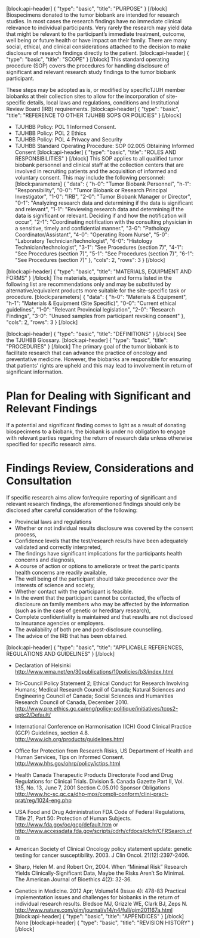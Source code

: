 [block:api-header]
{
  "type": "basic",
  "title": "PURPOSE"
}
[/block]
Biospecimens donated to the tumor biobank are intended for research studies. In most cases the research findings have no immediate clinical relevance to individual participants.  Very rarely the research may yield data that might be relevant to the participant’s immediate treatment, outcome, well being or future health or have impact on their family.  There are many social, ethical, and clinical considerations attached to the decision to make disclosure of research findings directly to the patient.
[block:api-header]
{
  "type": "basic",
  "title": "SCOPE"
}
[/block]
This standard operating procedure (SOP) covers the procedures for handling disclosure of significant and relevant research study findings to the tumor biobank participant.

These steps may be adopted as is, or modified by specificTJUH member biobanks at their collection sites to allow for the incorporation of site-specific details, local laws and regulations, conditions and Institutional Review Board (IRB) requirements.
[block:api-header]
{
  "type": "basic",
  "title": "REFERENCE TO OTHER TJUHBB SOPS OR POLICIES"
}
[/block]
* TJUHBB Policy: POL 1 Informed Consent.
* TJUHBB Policy: POL 2 Ethics
* TJUHBB Policy: POL 4 Privacy and Security
* TJUHBB Standard Operating Procedure:  SOP 02.005 Obtaining Informed Consent
[block:api-header]
{
  "type": "basic",
  "title": "ROLES AND RESPONSIBILITIES"
}
[/block]
This SOP applies to all qualified tumor biobank personnel and clinical staff at the collection centers that are involved in recruiting patients and the acquisition of informed and voluntary consent.  This may include the following personnel:
[block:parameters]
{
  "data": {
    "h-0": "Tumor Biobank Personnel",
    "h-1": "Responsibility",
    "0-0": "Tumor Biobank or Research Principal Investigator",
    "1-0": "IRB",
    "2-0": "Tumor Biobank Manager or Director",
    "0-1": "Analyzing research data and determining if the data is significant and relevant",
    "1-1": "Reviewing research data and determining if the data is significant or relevant.  Deciding if and how the notification will occur",
    "2-1": "Coordinating notification with the consulting physician in a sensitive, timely and confidential manner.",
    "3-0": "Pathology Coordinator/Assistant",
    "4-0": "Operating Room Nurse",
    "5-0": "Laboratory Technician/technologist",
    "6-0": "Histology Technician/technologist",
    "3-1": "See Procedures (section 7)",
    "4-1": "See Procedures (section 7)",
    "5-1": "See Procedures (section 7)",
    "6-1": "See Procedures (section 7)"
  },
  "cols": 2,
  "rows": 3
}
[/block]

[block:api-header]
{
  "type": "basic",
  "title": "MATERIALS, EQUIPMENT AND FORMS"
}
[/block]
The materials, equipment and forms listed in the following list are recommendations only and may be substituted by alternative/equivalent products more suitable for the site-specific task or procedure.
[block:parameters]
{
  "data": {
    "h-0": "Materials & Equipment",
    "h-1": "Materials & Equipment (Site Specific)",
    "0-0": "Current ethical guidelines",
    "1-0": "Relevant Provincial legislation",
    "2-0": "Research Findings",
    "3-0": "Unused samples from participant revoking consent"
  },
  "cols": 2,
  "rows": 3
}
[/block]

[block:api-header]
{
  "type": "basic",
  "title": "DEFINITIONS"
}
[/block]
See the TJUHBB Glossary.
[block:api-header]
{
  "type": "basic",
  "title": "PROCEDURES"
}
[/block]
The primary goal of the tumor biobank is to facilitate research that can advance the practice of oncology and preventative medicine.  However, the biobanks are responsible for ensuring that patients’ rights are upheld and this may lead to involvement in return of significant information. 

# Plan for Dealing with Significant and Relevant Findings

If a potential and significant finding comes to light as a result of donating biospecimens to a biobank, the biobank is under no obligation to engage with relevant parties regarding the return of research data unless otherwise specified for specific research aims.

# Findings Review, Considerations and Consultation

If specific research aims allow for/require reporting of significant and relevant research findings, the aforementioned findings should only be disclosed after careful consideration of the following:

* Provincial laws and regulations 
* Whether or not individual results disclosure was covered by the consent process,
* Confidence levels that the test/research results have been adequately validated and correctly interpreted,
* The findings have significant implications for the participants health concerns and diagnosis,
* A course of action or options to ameliorate or treat the participants health concerns are readily available,
* The well being of the participant should take precedence over the interests of science and society,
* Whether contact with the participant is feasible.
* In the event that the participant cannot be contacted, the effects of disclosure on family members who may be affected by the information (such as in the case of genetic or hereditary research),
* Complete confidentiality is maintained and that results are not disclosed to insurance agencies or employers.
* The availability of both pre and post-disclosure counselling.
* The advice of the IRB that has been obtained.
 
[block:api-header]
{
  "type": "basic",
  "title": "APPLICABLE REFERENCES, REGULATIONS AND GUIDELINES"
}
[/block]
* Declaration of Helsinki
http://www.wma.net/en/30publications/10policies/b3/index.html

* Tri-Council Policy Statement 2; Ethical Conduct for Research Involving Humans; Medical Research Council of Canada; Natural Sciences and Engineering Council of Canada; Social Sciences and Humanities Research Council of Canada, December 2010.    
http://www.pre.ethics.gc.ca/eng/policy-politique/initiatives/tcps2-eptc2/Default/

* International Conference on Harmonisation (ICH) Good Clinical Practice (GCP) Guidelines, section 4.8.  
http://www.ich.org/products/guidelines.html

* Office for Protection from Research Risks, US Department of Health and Human Services, Tips on Informed Consent. 
http://www.hhs.gov/ohrp/policy/ictips.html

* Health Canada Therapeutic Products Directorate Food and Drug Regulations for Clinical Trials. Division 5. Canada Gazette Part II, Vol. 135, No. 13, June 7, 2001 Section C.05.010 Sponsor Obligations 
http://www.hc-sc.gc.ca/dhp-mps/compli-conform/clini-pract-prat/reg/1024-eng.php

* USA Food and Drug Administration FDA Code of Federal Regulations, Title 21, Part 50: Protection of Human Subjects.
http://www.fda.gov/oc/gcp/default.htm or http://www.accessdata.fda.gov/scripts/cdrh/cfdocs/cfcfr/CFRSearch.cfm 
* American Society of Clinical Oncology policy statement update: genetic testing for cancer susceptibility. 2003. J Clin Oncol. 21(12):2397-2406.
* Sharp, Helen M. and Robert Orr, 2004. When “Minimal Risk” Research Yields Clinically-Significant Data, Maybe the Risks Aren’t So Minimal. The American Journal of Bioethics 4(2): 32-36.
* Genetics in Medicine. 2012 Apr; Volume14 (Issue 4): 478-83 
Practical implementation issues and challenges for biobanks in the return of individual research results.
Bledsoe MJ, Grizzle WE, Clark BJ, Zeps N. http://www.nature.com/gim/journal/v14/n4/full/gim201167a.html
[block:api-header]
{
  "type": "basic",
  "title": "APPENDICES"
}
[/block]
None
[block:api-header]
{
  "type": "basic",
  "title": "REVISION HISTORY"
}
[/block]